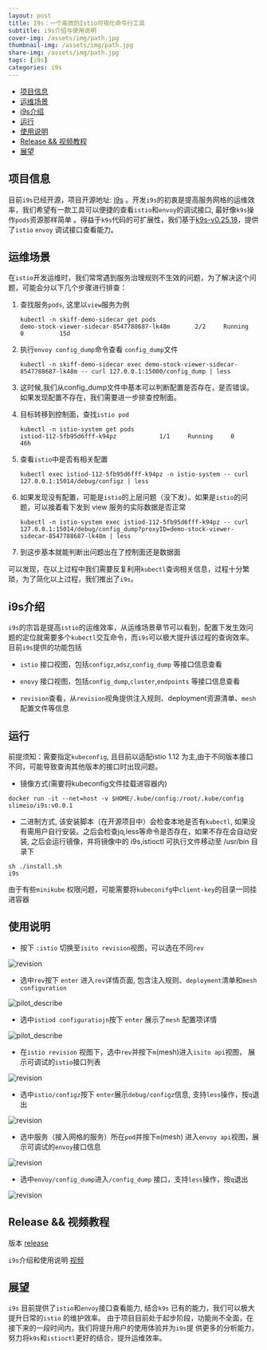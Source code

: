 ```yaml
---
layout: post
title: I9s：一个高效的Istio可视化命令行工具
subtitle: i9s介绍与使用说明
cover-img: /assets/img/path.jpg
thumbnail-img: /assets/img/path.jpg
share-img: /assets/img/path.jpg
tags: [i9s]
categories: i9s
---
```


- [项目信息](#项目信息)
- [运维场景](#运维场景)
- [i9s介绍](#i9s介绍)
- [运行](#运行)
- [使用说明](#使用说明)
- [Release && 视频教程](#release--视频教程)
- [展望](#展望)

## 项目信息

目前`i9s`已经开源，项目开源地址: [i9s](https://github.com/slime-io/i9s) 。开发`i9s`的初衷是提高服务网格的运维效率，我们希望有一款工具可以便捷的查看`istio`和`envoy`的调试接口, 最好像`k9s`操作`pods`资源那样简单 。得益于`k9s`代码的可扩展性，我们基于[k9s-v0.25.18](https://github.com/derailed/k9s/releases/tag/v0.25.18)，提供了`istio` `envoy` 调试接口查看能力。

## 运维场景

在`istio`开发运维时，我们常常遇到服务治理规则不生效的问题，为了解决这个问题，可能会分以下几个步骤进行排查：

1. 查找服务`pods`, 这里以`view`服务为例
   ```
   kubectl -n skiff-demo-sidecar get pods
   demo-stock-viewer-sidecar-8547788687-lk48m       2/2     Running   0          15d
   ```

2. 执行`envoy config_dump`命令查看 `config_dump`文件
   ```
   kubectl -n skiff-demo-sidecar exec demo-stock-viewer-sidecar-8547788687-lk48m -- curl 127.0.0.1:15000/config_dump | less
   ```

3. 这时候,我们从config_dump文件中基本可以判断配置是否存在，是否错误。如果发现配置不存在，我们需要进一步排查控制面。

4. 目标转移到控制面，查找`istio pod`
   ```
   kubectl -n istio-system get pods
   istiod-112-5fb95d6fff-k94pz            1/1     Running     0          46h
   ```

5. 查看`istio`中是否有相关配置
   ```
   kubectl exec istiod-112-5fb95d6fff-k94pz -n istio-system -- curl 127.0.0.1:15014/debug/configz | less
   ```

6. 如果发现没有配置，可能是`istio`的上层问题（没下发）。如果是`istio`的问题，可以接着看下发到 view 服务的实际数据是否正常
   ```
   kubectl -n istio-system exec istiod-112-5fb95d6fff-k94pz -- curl 127.0.0.1:15014/debug/config_dump?proxyID=demo-stock-viewer-sidecar-8547788687-lk48m | less
   ```

7. 到这步基本就能判断出问题出在了控制面还是数据面

可以发现，在以上过程中我们需要反复利用`kubectl`查询相关信息，过程十分繁琐，为了简化以上过程，我们推出了`i9s`。

## i9s介绍

`i9s`的宗旨是提高`istio`的运维效率，从运维场景章节可以看到，配置下发生效问题的定位就需要多个`kubectl`交互命令，而`i9s`可以极大提升该过程的查询效率。目前`i9s`提供的功能包括

- `istio` 接口视图，包括`configz`,`adsz`,`config_dump` 等接口信息查看

- `enovy` 接口视图，包括`config_dump`,`cluster`,`endpoints` 等接口信息查看

- `revision`查看，从`revision`视角提供注入规则、deployment资源清单、`mesh`配置文件等信息

## 运行

前提须知：需要指定`kubeconfig`, 且目前以适配istio 1.12 为主,由于不同版本接口不同，可能导致查询其他版本的接口时出现问题。

- 镜像方式(需要将kubeconfig文件挂载进容器内)
```
docker run -it --net=host -v $HOME/.kube/config:/root/.kube/config slimeio/i9s:v0.0.1
```

- 二进制方式, 该安装脚本（在开源项目中）会检查本地是否有`kubectl`, 如果没有需用户自行安装。之后会检查jq,less等命令是否存在，如果不存在会自动安装, 之后会运行镜像，并将镜像中的 i9s,istioctl 可执行文件移动至 /usr/bin 目录下
```
sh ./install.sh
i9s
```

由于有些`minikube` 权限问题，可能需要将`kubeconifg`中`client-key`的目录一同挂进容器

## 使用说明

- 按下 `:istio` 切换至`isito revision`视图，可以选在不同`rev`

![revision](../../assets/img/i9s/revision.png)

- 选中`rev`按下 `enter` 进入`rev`详情页面, 包含注入规则、`deployment`清单和`mesh configuration`

![pilot_describe](../../assets/img/i9s/pilot_describe.png)

- 选中`istiod configuratiojn`按下 `enter` 展示了`mesh` 配置项详情

![pilot_describe](../../assets/img/i9s/istio_configmap.png)

- 在`istio revision` 视图下，选中`rev`并按下`m`(mesh)进入`isito api`视图， 展示可调试的`istio`接口列表

![revision](../../assets/img/i9s/pilot_api.png)

- 选中`istio/configz`按下 `enter`展示`debug/configz`信息, 支持`less`操作，按`q`退出

![revision](../../assets/img/i9s/configz.png)

- 选中服务（接入网格的服务）所在`pod`并按下`m`(mesh) 进入`envoy api`视图，展示可调试的`envoy`接口信息

![revision](../../assets/img/i9s/envoy_api.png)

- 选中`envoy/config_dump`进入`/config_dump` 接口，支持`less`操作，按`q`退出

![revision](../../assets/img/i9s/config_dump.png)

## Release && 视频教程

版本 [release](https://github.com/slime-io/i9s/releases/tag/v0.0.1-i9s)

`i9s`介绍和使用说明 [视频](https://www.bilibili.com/video/BV1JZ4y1Y71i?pop_share=1&vd_source=00e91b5259369c7e4fedda13d49048d8)

## 展望

`i9s` 目前提供了`istio`和`envoy`接口查看能力, 结合`k9s` 已有的能力，我们可以极大提升日常的`istio` 的维护效率。 由于项目目前处于起步阶段，功能尚不全面，在接下来的一段时间内，我们将提升用户的使用体验并为`i9s`提 供更多的分析能力，努力将`k9s`和`istioctl`更好的结合，提升运维效率。
